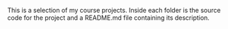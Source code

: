 This is a selection of my course projects. Inside each folder is the source code for the project and a README.md file containing its description.
